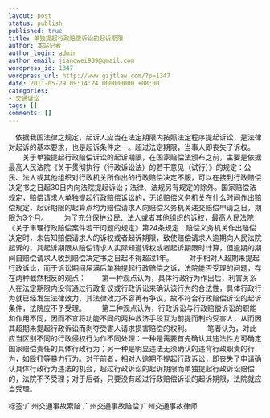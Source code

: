 ```yaml
---
layout: post
status: publish
published: true
title: 单独提起行政赔偿诉讼的起诉期限
author: 本站记者
author_login: admin
author_email: jiangwei909@gmail.com
wordpress_id: 1347
wordpress_url: http://www.gzjtlaw.com/?p=1347
date: 2011-05-29 09:14:24.000000000 +08:00
categories:
- 交通诉讼
tags: []
comments: []
---
```

　依据我国法律之规定，起诉人应当在法定期限内按照法定程序提起诉讼，是法律对起诉的基本要求，也是起诉条件之一。超过法定期限，当事人即丧失了诉权。　　关于单独提起行政赔偿诉讼的起诉期限，在国家赔偿法颁布之前，主要是依据最高人民法院《关于贯彻执行（行政诉讼法）的若干意见（试行）》的规定：公民、法人或其他组织对行政机关所作出的行政赔偿决定不服，可以在接到行政赔偿决定书之日起30日内向法院提起诉讼；法律、法规另有规定的除外。国家赔偿法规定，赔偿请求人单独提起行政赔偿诉讼的，无论赔偿义务机关在什么时间作出赔偿规定，起诉期限的起算点均为赔偿请求人向赔偿义务机关递交赔偿申请之日，期限为3个月。　　为了充分保护公民、法人或者其他组织的诉权，最高人民法院《关于审理行政赔偿案件若干问题的规定》第24条规定：赔偿义务机关作出赔偿决定时，未告知赔偿请求人的诉权或者起诉期限，致使赔偿请求人逾期向人民法院起诉的，其起诉期限从赔偿请求人实际知道诉权或者起诉期限时计算，但逾期的期间自赔偿请求人收到赔偿决定书之日起不得超过1年。　　对于相对人超期未提起行政诉讼，而于诉讼期间届满后单独提起行政赔偿之诉，法院能否受理的问题，存在两种截然相反的观点：　　第一种观点认为，具体行政行为作出后，利害关系人在法定期限内没有通过行政复议或行政诉讼来确认该行为的合法性，具体行政行为就已经发生法律效力，其法律效力不容再有争议，故不符合行政赔偿诉讼的起诉条件，法院应不予受理。　　第二种观点认为，行政诉讼与行政赔偿诉讼的职能和作用不同，因而不宜将功能不同的两种救济手段互为前提而制约受害人，从而因其超期未提起行政诉讼而剥夺受害人请求损害赔偿的权利。　　笔者认为，对此应当区别不同的行政侵权行为作不同处理：一种是需要首先确认其违法性方可确定国家赔偿责任的具体行政行为；另一种是明显违法无须确认的违背行政职责的行为，如殴打等暴力行为。对于前者，相对人逾期不提起行政诉讼，即丧失了申请确认具体行政行为违法的机会，超过行政诉讼的起诉期限而单独提起行政诉讼赔偿的，法院不予受理；对于后者，只要没有超过行政赔偿诉讼的起诉期限，法院就应当受理。 标签:广州交通事故索赔 广州交通事故赔偿 广州交通事故律师
